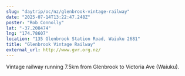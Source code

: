 ```yaml
---
slug: "daytrip/oc/nz/glenbrook-vintage-railway"
date: "2025-07-14T13:22:47.248Z"
poster: "Rob Connolly"
lat: "-37.208474"
lng: "174.78607"
location: "135 Glenbrook Station Road, Waiuku 2681"
title: "Glenbrook Vintage Railway"
external_url: http://www.gvr.org.nz/
---
```

Vintage railway running 7.5km from Glenbrook to Victoria Ave (Waiuku).